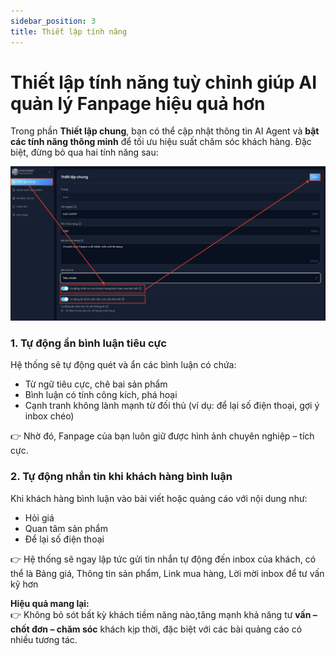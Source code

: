 ```yaml
---
sidebar_position: 3
title: Thiết lập tính năng
---
```

# Thiết lập tính năng tuỳ chỉnh giúp AI quản lý Fanpage hiệu quả hơn
Trong phần **Thiết lập chung**, bạn có thể cập nhật thông tin AI Agent và **bật các tính năng thông minh** để tối ưu hiệu suất chăm sóc khách hàng. Đặc biệt, đừng bỏ qua hai tính năng sau:

![image](3.1.png)

### 1. Tự động ẩn bình luận tiêu cực
Hệ thống sẽ tự động quét và ẩn các bình luận có chứa:
- Từ ngữ tiêu cực, chê bai sản phẩm
- Bình luận có tính công kích, phá hoại
- Cạnh tranh không lành mạnh từ đối thủ (ví dụ: để lại số điện thoại, gợi ý inbox chéo)

👉 Nhờ đó, Fanpage của bạn luôn giữ được hình ảnh chuyên nghiệp – tích cực.
### 2. Tự động nhắn tin khi khách hàng bình luận
Khi khách hàng bình luận vào bài viết hoặc quảng cáo với nội dung như:
- Hỏi giá
- Quan tâm sản phẩm
- Để lại số điện thoại

👉 Hệ thống sẽ ngay lập tức gửi tin nhắn tự động đến inbox của khách, có thể là Bảng giá, Thông tin sản phẩm, Link mua hàng, Lời mời inbox để tư vấn kỹ hơn

**Hiệu quả mang lại:** <br />
👉 Không bỏ sót bất kỳ khách tiềm năng nào,tăng mạnh khả năng tư **vấn – chốt đơn – chăm sóc** khách kịp thời, đặc biệt với các bài quảng cáo có nhiều tương tác.

